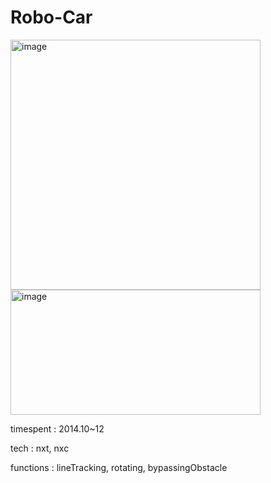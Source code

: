 # Robo-Car

<img width="400" alt="image" src="https://user-images.githubusercontent.com/26247241/190324353-ff9af548-5110-4628-a61c-98382a98f2b9.png"> <img width="400" height="200" alt="image" src=https://user-images.githubusercontent.com/26247241/190326489-356ad214-e691-4b3c-91bc-7ad8112b15e2.png>

timespent : 2014.10~12


tech : nxt, nxc


functions : lineTracking, rotating, bypassingObstacle



